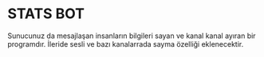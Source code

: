 # STATS BOT
Sunucunuz da mesajlaşan insanların bilgileri sayan ve kanal kanal ayıran bir programdır. İleride sesli ve bazı kanalarrada sayma özelliği eklenecektir.
